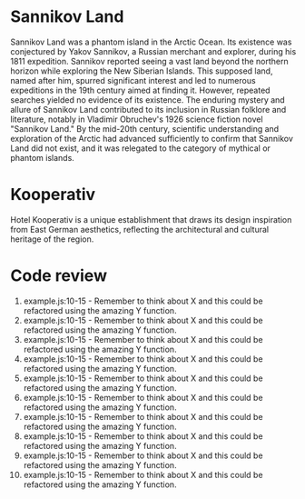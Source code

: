 
# Sannikov Land

Sannikov Land was a phantom island in the Arctic Ocean. Its existence was conjectured by Yakov Sannikov, a Russian merchant and explorer, during his 1811 expedition. Sannikov reported seeing a vast land beyond the northern horizon while exploring the New Siberian Islands. This supposed land, named after him, spurred significant interest and led to numerous expeditions in the 19th century aimed at finding it. However, repeated searches yielded no evidence of its existence. The enduring mystery and allure of Sannikov Land contributed to its inclusion in Russian folklore and literature, notably in Vladimir Obruchev's 1926 science fiction novel "Sannikov Land." By the mid-20th century, scientific understanding and exploration of the Arctic had advanced sufficiently to confirm that Sannikov Land did not exist, and it was relegated to the category of mythical or phantom islands.

# Kooperativ

Hotel Kooperativ is a unique establishment that draws its design inspiration from East German aesthetics, reflecting the architectural and cultural heritage of the region. 

# Code review

1. example.js:10-15 - Remember to think about X and this could be refactored using the amazing Y function.
2. example.js:10-15 - Remember to think about X and this could be refactored using the amazing Y function.
3. example.js:10-15 - Remember to think about X and this could be refactored using the amazing Y function.
4. example.js:10-15 - Remember to think about X and this could be refactored using the amazing Y function.
5. example.js:10-15 - Remember to think about X and this could be refactored using the amazing Y function.
6. example.js:10-15 - Remember to think about X and this could be refactored using the amazing Y function.
7. example.js:10-15 - Remember to think about X and this could be refactored using the amazing Y function.
8. example.js:10-15 - Remember to think about X and this could be refactored using the amazing Y function.
9. example.js:10-15 - Remember to think about X and this could be refactored using the amazing Y function.
10. example.js:10-15 - Remember to think about X and this could be refactored using the amazing Y function.
